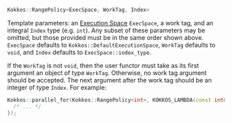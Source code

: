 ```cpp
Kokkos::RangePolicy<ExecSpace, WorkTag, Index>
```
Template parameters: an [Execution Space](API-Core#execution-spaces) `ExecSpace`, a work tag, and an integral `Index` type (e.g. `int`). Any subset of these parameters may be omitted, but those provided must be in the same order shown above. `ExecSpace` defaults to `Kokkos::DefaultExecutionSpace`, `WorkTag` defaults to `void`, and `Index` defaults to `ExecSpace::index_type`.

If the `WorkTag` is not `void`, then the user functor must take as its first argument an object of type `WorkTag`.  Otherwise, no work tag argument should be accepted. The next argument after the work tag should be an integer of type `Index`. For example:
```cpp
Kokkos::parallel_for(Kokkos::RangePolicy<int>, KOKKOS_LAMBDA(const int& i) {
  /* ... */
});
```
